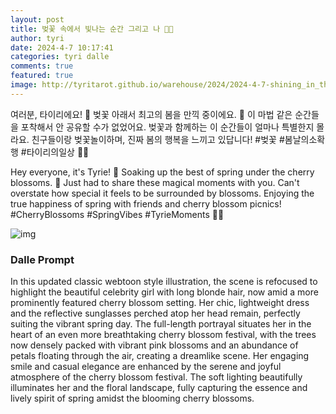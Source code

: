 ```yaml
---
layout: post
title: 벚꽃 속에서 빛나는 순간 그리고 나 🌸✨
author: tyri
date: 2024-4-7 10:17:41
categories: tyri dalle
comments: true
featured: true
image: http://tyritarot.github.io/warehouse/2024/2024-4-7-shining_in_the_cherry_blossoms_and_just_me_title.jpg
---
```


여러분, 타이리에요! 🌟 벚꽃 아래서 최고의 봄을 만끽 중이에요. 🌸 이 마법 같은 순간들을 포착해서 안 공유할 수가 없었어요. 벚꽃과 함께하는 이 순간들이 얼마나 특별한지 몰라요. 친구들이랑 벚꽃놀이하며, 진짜 봄의 행복을 느끼고 있답니다! #벚꽃 #봄날의소확행 #타이리의일상 🌸✨

Hey everyone, it's Tyrie! 🌟 Soaking up the best of spring under the cherry blossoms. 🌸 Just had to share these magical moments with you. Can't overstate how special it feels to be surrounded by blossoms. Enjoying the true happiness of spring with friends and cherry blossom picnics! #CherryBlossoms #SpringVibes #TyrieMoments 🌸✨

![img](http://tyritarot.github.io/warehouse/2024/2024-4-7-shining_in_the_cherry_blossoms_and_just_me_1.jpg)

### Dalle Prompt

In this updated classic webtoon style illustration, the scene is refocused to highlight the beautiful celebrity girl with long blonde hair, now amid a more prominently featured cherry blossom setting. Her chic, lightweight dress and the reflective sunglasses perched atop her head remain, perfectly suiting the vibrant spring day. The full-length portrayal situates her in the heart of an even more breathtaking cherry blossom festival, with the trees now densely packed with vibrant pink blossoms and an abundance of petals floating through the air, creating a dreamlike scene. Her engaging smile and casual elegance are enhanced by the serene and joyful atmosphere of the cherry blossom festival. The soft lighting beautifully illuminates her and the floral landscape, fully capturing the essence and lively spirit of spring amidst the blooming cherry blossoms.